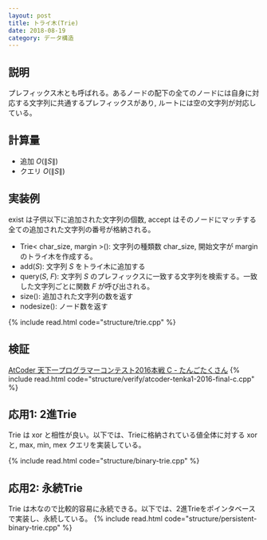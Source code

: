 ```yaml
---
layout: post
title: トライ木(Trie)
date: 2018-08-19
category: データ構造
---
```


## 説明
プレフィックス木とも呼ばれる。あるノードの配下の全てのノードには自身に対応する文字列に共通するプレフィックスがあり, ルートには空の文字列が対応している。

## 計算量
* 追加 $O(\|S\|)$
* クエリ $O(\|S\|)$

## 実装例

exist は子供以下に追加された文字列の個数, accept はそのノードにマッチする全ての追加された文字列の番号が格納される。

* Trie< char_size, margin >(): 文字列の種類数 char_size, 開始文字が margin のトライ木を作成する。
* add($S$): 文字列 $S$ をトライ木に追加する
* query($S$, $F$): 文字列 $S$ のプレフィックスに一致する文字列を検索する。一致した文字列ごとに関数 $F$ が呼び出される。
* size(): 追加された文字列の数を返す
* nodesize(): ノード数を返す

{% include read.html  code="structure/trie.cpp" %}

## 検証

[AtCoder 天下一プログラマーコンテスト2016本戦 C - たんごたくさん](https://tenka1-2016-final-open.contest.atcoder.jp/tasks/tenka1_2016_final_c)
{% include read.html code="structure/verify/atcoder-tenka1-2016-final-c.cpp" %}

## 応用1: 2進Trie

Trie は xor と相性が良い。以下では、Trieに格納されている値全体に対する xor と, max, min, mex クエリを実装している。

{% include read.html  code="structure/binary-trie.cpp" %}

## 応用2: 永続Trie

Trie は木なので比較的容易に永続できる。以下では、2進Trieをポインタベースで実装し、永続している。
{% include read.html  code="structure/persistent-binary-trie.cpp" %}

